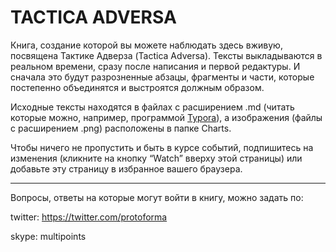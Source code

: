 # TACTICA ADVERSA



Книга, создание которой вы можете наблюдать здесь вживую, посвящена Тактике Адверза (Tactica Adversa). Тексты выкладываются в реальном времени, сразу после написания и первой редактуры. И сначала это будут разрозненные абзацы, фрагменты и части, которые постепенно объединятся и выстроятся должным образом.

Исходные тексты находятся в файлах с расширением .md (читать которые можно, например, программой [Typora](https://typora.io/)), а изображения (файлы с расширением .png) расположены в папке Charts. 

Чтобы ничего не пропустить и быть в курсе событий, подпишитесь на изменения (кликните на кнопку  “Watch” вверху этой страницы) или добавьте эту страницу в избранное вашего браузера.

---

Вопросы, ответы на которые могут войти в книгу, можно задать по:

twitter: https://twitter.com/protoforma

skype: multipoints

